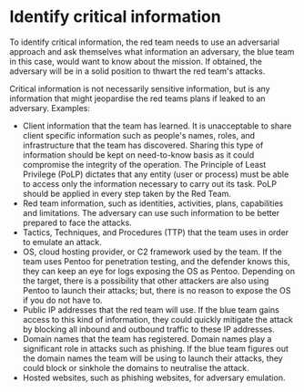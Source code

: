 # Identify critical information

To identify critical information, the red team needs to use an adversarial approach and ask themselves what 
information an adversary, the blue team in this case, would want to know about the mission. If obtained, the 
adversary will be in a solid position to thwart the red team's attacks. 

Critical information is not necessarily sensitive information, but is any information that might jeopardise the 
red teams plans if leaked to an adversary. Examples:

* Client information that the team has learned. It is unacceptable to share client specific information such as 
people's names, roles, and infrastructure that the team has discovered. Sharing this type of information should be 
kept on need-to-know basis as it could compromise the integrity of the operation. The Principle of Least Privilege 
(PoLP) dictates that any entity (user or process) must be able to access only the information necessary to carry 
out its task. PoLP should be applied in every step taken by the Red Team.
* Red team information, such as identities, activities, plans, capabilities and limitations. The adversary can use 
such information to be better prepared to face the attacks.
* Tactics, Techniques, and Procedures (TTP) that the team uses in order to emulate an attack.
* OS, cloud hosting provider, or C2 framework used by the team. If the team uses Pentoo for penetration testing, 
and the defender knows this, they can keep an eye for logs exposing the OS as Pentoo. Depending on the target, 
there is a possibility that other attackers are also using Pentoo to launch their attacks; but, there is no reason 
to expose the OS if you do not have to.
* Public IP addresses that the red team will use. If the blue team gains access to this kind of information, they 
could quickly mitigate the attack by blocking all inbound and outbound traffic to these IP addresses.
* Domain names that the team has registered. Domain names play a significant role in attacks such as phishing. 
If the blue team figures out the domain names the team will be using to launch their attacks, they could block or 
sinkhole the domains to neutralise the attack.
* Hosted websites, such as phishing websites, for adversary emulation.